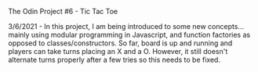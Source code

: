 The Odin Project #6 - Tic Tac Toe

3/6/2021 - In this project, I am being introduced to some new concepts... mainly using modular programming in Javascript, and function factories as opposed to classes/constructors. So far, board is up and running and players can take turns placing an X and a O. However, it still doesn't alternate turns properly after a few tries so this needs to be fixed.